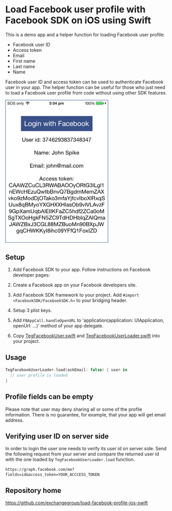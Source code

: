 # Load Facebook user profile with Facebook SDK on iOS using Swift

This is a demo app and a helper function for loading Facebook user profile:

* Facebook user ID
* Access token
* Email
* First name
* Last name
* Name

Facebook user ID and access token can be used to authenticate Facebook user in your app.
The helper function can be useful for those who just need to load a Facebook user profile from code without using other SDK features. 

<img src="https://github.com/exchangegroup/load-facebook-profile-ios-swift/raw/master/graphics/load_facebook_profile_ios_swift.png" alt="Load Facebook user profile on iOS swift with Facebook SDK" width="320">

## Setup

1. Add Facebook SDK to your app. Follow instructions on Facebook developer pages:

  1. Create a Facebook app on your Facebook developers site.
  2. Add Facebook SDK framework to your project. Add `#import <FacebookSDK/FacebookSDK.h>` to your bridging header.
  3. Setup 3 plist keys. 
  4. Add `FBAppCall.handleOpenURL` to 'application(application: UIApplication, openUrl: ...)' method of your app delegate.

2. Copy [TegFacebookUser.swift](https://raw.githubusercontent.com/exchangegroup/load-facebook-profile-ios-swift/master/LoadFacebookProfile/TegFacebookUser.swift) and [TegFacebookUserLoader.swift](https://raw.githubusercontent.com/exchangegroup/load-facebook-profile-ios-swift/master/LoadFacebookProfile/TegFacebookUserLoader.swift) into your project.

## Usage

```swift
TegFacebookUserLoader.load(askEmail: false) { user in
  // user profile is loaded
}
```

## Profile fields can be empty

Please note that user may deny sharing all or some of the profile information. There is no guarantee, for example, that your app will get email address.

## Verifying user ID on server side

In order to login the user one needs to verify its user id on server side. Send the following request from your server and compare the returned user id with the one loaded by `TegFacebookUserLoader.load` function.

```
https://graph.facebook.com/me?fields=id&access_token=YOUR_ACCCESS_TOKEN
```

## Repository home

https://github.com/exchangegroup/load-facebook-profile-ios-swift
